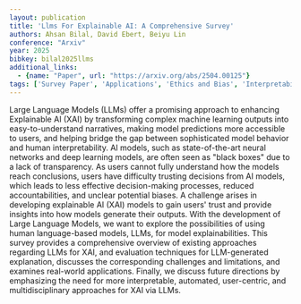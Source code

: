 ```yaml
---
layout: publication
title: 'Llms For Explainable AI: A Comprehensive Survey'
authors: Ahsan Bilal, David Ebert, Beiyu Lin
conference: "Arxiv"
year: 2025
bibkey: bilal2025llms
additional_links:
  - {name: "Paper", url: "https://arxiv.org/abs/2504.00125"}
tags: ['Survey Paper', 'Applications', 'Ethics and Bias', 'Interpretability and Explainability', 'Reinforcement Learning', 'Interpretability']
---
```

Large Language Models (LLMs) offer a promising approach to enhancing
Explainable AI (XAI) by transforming complex machine learning outputs into
easy-to-understand narratives, making model predictions more accessible to
users, and helping bridge the gap between sophisticated model behavior and
human interpretability. AI models, such as state-of-the-art neural networks and
deep learning models, are often seen as "black boxes" due to a lack of
transparency. As users cannot fully understand how the models reach
conclusions, users have difficulty trusting decisions from AI models, which
leads to less effective decision-making processes, reduced accountabilities,
and unclear potential biases. A challenge arises in developing explainable AI
(XAI) models to gain users' trust and provide insights into how models generate
their outputs. With the development of Large Language Models, we want to
explore the possibilities of using human language-based models, LLMs, for model
explainabilities. This survey provides a comprehensive overview of existing
approaches regarding LLMs for XAI, and evaluation techniques for LLM-generated
explanation, discusses the corresponding challenges and limitations, and
examines real-world applications. Finally, we discuss future directions by
emphasizing the need for more interpretable, automated, user-centric, and
multidisciplinary approaches for XAI via LLMs.
